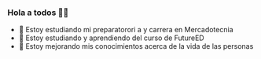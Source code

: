 ### Hola a todos 👋🏽
- 🔭 Estoy estudiando mi preparatorori a y carrera en Mercadotecnia
- 🌱 Estoy estudiando y aprendiendo del curso de FutureED
- 👯 Estoy mejorando mis conocimientos acerca de la vida de las personas
